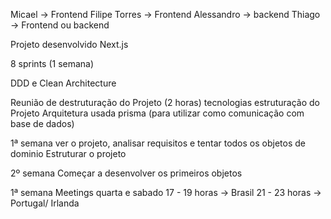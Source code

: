 Micael -> Frontend
Filipe Torres -> Frontend
Alessandro -> backend
Thiago -> Frontend ou backend

Projeto desenvolvido
Next.js

8 sprints (1 semana)

DDD e Clean Architecture



Reunião de destruturação do Projeto (2 horas)
  tecnologias
  estruturação do Projeto
  Arquitetura usada
  prisma (para utilizar como comunicação com base de dados)
  



  1ª  semana
    ver o projeto, analisar requisitos e tentar todos os objetos de dominio
    Estruturar o projeto

  2º semana
    Começar a desenvolver os primeiros objetos     


1ª semana 
Meetings quarta e sabado 
17 - 19 horas -> Brasil
21 - 23 horas -> Portugal/ Irlanda



